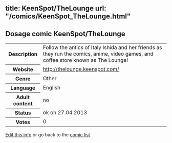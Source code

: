 title: KeenSpot/TheLounge
url: "/comics/KeenSpot_TheLounge.html"
---
Dosage comic KeenSpot/TheLounge
-----------------------------------------

<p id="msg"></p>
<script type="text/javascript">
if (window.location.search === '?edit_info_mail=sent_ok') {
  var elem = document.getElementById("msg");
  elem.innerHTML = 'Edited information sucessfully sent.';
  elem.className = 'ok';
}
</script>
<table class="comicinfo">
<tr>
<th>Description</th><td>Follow the antics of Italy Ishida and her friends as they run the comics, anime, video games, and coffee store known as The Lounge!</td>
</tr>
<tr>
<th>Website</th><td><a href="http://thelounge.keenspot.com/">http://thelounge.keenspot.com/</a></td>
</tr>
<tr>
<th>Genre</th><td>Other</td>
</tr>
<tr>
<th>Language</th><td>English</td>
</tr>
<tr>
<th>Adult content</th><td>no</td>
</tr>
<tr>
<th>Status</th><td>ok on 27.04.2013</td>
</tr>
<tr>
<th>Votes</th><td>0</td>
</tr>
</table>

[Edit this info](KeenSpot_TheLounge_edit.html) or go back to the [comic list](../comic-index.html).
